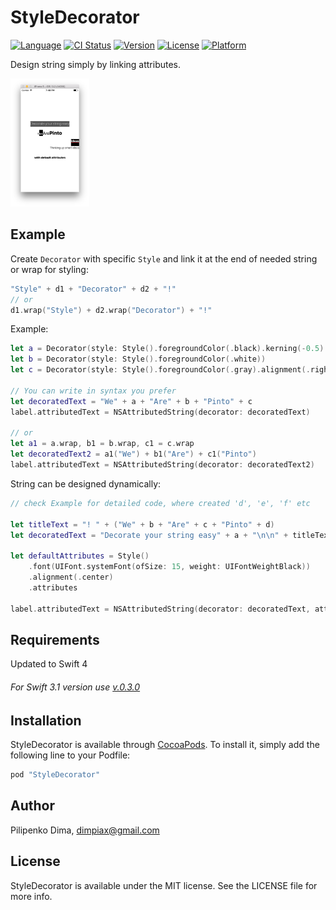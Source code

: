 # StyleDecorator

[![Language](https://img.shields.io/badge/swift-3.0-fec42e.svg)](https://swift.org/blog/swift-3-0-released/)
[![CI Status](http://img.shields.io/travis/dimpiax/StyleDecorator.svg?style=flat)](https://travis-ci.org/dimpiax/StyleDecorator)
[![Version](https://img.shields.io/cocoapods/v/StyleDecorator.svg?style=flat)](http://cocoapods.org/pods/StyleDecorator)
[![License](https://img.shields.io/cocoapods/l/StyleDecorator.svg?style=flat)](http://cocoapods.org/pods/StyleDecorator)
[![Platform](https://img.shields.io/cocoapods/p/StyleDecorator.svg?style=flat)](http://cocoapods.org/pods/StyleDecorator)

Design string simply by linking attributes.

<img src=Example/StyleDecorator/Images.xcassets/thumbnail.imageset/thumbnail.png width=25% height=25% />

## Example

Create `Decorator` with specific `Style` and link it at the end of needed string or wrap for styling:

```swift
"Style" + d1 + "Decorator" + d2 + "!"
// or
d1.wrap("Style") + d2.wrap("Decorator") + "!"
```

Example:
```swift
let a = Decorator(style: Style().foregroundColor(.black).kerning(-0.5).backgroundColor(.darkGray))
let b = Decorator(style: Style().foregroundColor(.white))
let c = Decorator(style: Style().foregroundColor(.gray).alignment(.right))

// You can write in syntax you prefer
let decoratedText = "We" + a + "Are" + b + "Pinto" + c
label.attributedText = NSAttributedString(decorator: decoratedText)

// or
let a1 = a.wrap, b1 = b.wrap, c1 = c.wrap
let decoratedText2 = a1("We") + b1("Are") + c1("Pinto")
label.attributedText = NSAttributedString(decorator: decoratedText2)
```

String can be designed dynamically:
```swift
// check Example for detailed code, where created 'd', 'e', 'f' etc

let titleText = "! " + ("We" + b + "Are" + c + "Pinto" + d)
let decoratedText = "Decorate your string easy" + a + "\n\n" + titleText + "\n\n" + "Ideas" + e + "\n" + "Thinking up smart ideas" + f + "\n\n\nwith default attributes"

let defaultAttributes = Style()
    .font(UIFont.systemFont(ofSize: 15, weight: UIFontWeightBlack))
    .alignment(.center)
    .attributes

label.attributedText = NSAttributedString(decorator: decoratedText, attributes: defaultAttributes)
```

## Requirements

Updated to Swift 4

###### For Swift 3.1 version use [v.0.3.0](../../releases/tag/0.3.0)

## Installation

StyleDecorator is available through [CocoaPods](http://cocoapods.org). To install
it, simply add the following line to your Podfile:

```ruby
pod "StyleDecorator"
```

## Author

Pilipenko Dima, dimpiax@gmail.com

## License

StyleDecorator is available under the MIT license. See the LICENSE file for more info.
